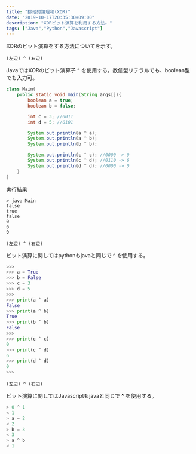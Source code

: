 ```yaml
---
title: "排他的論理和(XOR)"
date: "2019-10-17T20:35:30+09:00"
description: "XORビット演算を利用する方法。"
tags: ["Java","Python","Javascript"]
---
```


XORのビット演算をする方法についてを示す。

<div class="note_content_by_programming_language" id="note_content_Java">

`(左辺) ^ (右辺)`  

JavaではXORのビット演算子 **^** を使用する。数値型リテラルでも、boolean型でも入力可。  

```java
class Main{
    public static void main(String args[]){
        boolean a = true;
        boolean b = false;

        int c = 3; //0011
        int d = 5; //0101

        System.out.println(a ^ a);
        System.out.println(a ^ b);
        System.out.println(b ^ b);

        System.out.println(c ^ c); //0000 -> 0
        System.out.println(c ^ d); //0110 -> 6
        System.out.println(d ^ d); //0000 -> 0
    }
}
```

実行結果

```
> java Main
false
true
false
0
6
0
```

</div>
<div class="note_content_by_programming_language" id="note_content_Python">

`(左辺) ^ (右辺)`  

ビット演算に関してはpythonもjavaと同じで **^** を使用する。

```python
>>> 
>>> a = True  
>>> b = False 
>>> c = 3     
>>> d = 5     
>>> 
>>> print(a ^ a)
False
>>> print(a ^ b)
True
>>> print(b ^ b)
False
>>>
>>> print(c ^ c)
0
>>> print(c ^ d)
6
>>> print(d ^ d)
0
>>>
```

</div>
<div class="note_content_by_programming_language" id="note_content_Javascript">

`(左辺) ^ (右辺)`  

ビット演算に関してはJavascriptもjavaと同じで **^** を使用する。

```javascript
> 0 ^ 1
< 1
> a = 2
< 2
> b = 3
< 3
> a ^ b
< 1
```

</div>

